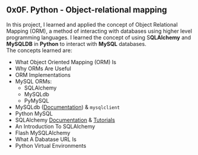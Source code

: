 ## 0x0F. Python - Object-relational mapping

In this project, I learned and applied the concept of Object Relational Mapping (ORM), a method of interacting with databases using higher level programming languages. I learned the concept of using S<strong>QLAlchemy</strong> and <strong>MySQLDB</strong> in <strong>Python</strong> to interact with <strong>MySQL</strong> databases.
<br>
The concepts learned are:
- What Object Oriented Mapping (ORM) Is
- Why ORMs Are Useful
- ORM Implementations
- MySQL ORMs:
	- SQLAlchemy
	- MySQLdb
	- PyMySQL
- MySQLdb (<a href="https://mysqlclient.readthedocs.io/">Documentation</a>) & `mysqlclient`
- Python MySQL
- SQLAlchemy <a href="https://docs.sqlalchemy.org/en/13/index.html">Documentation</a> & <a href="https://docs.sqlalchemy.org/en/13/orm/tutorial.html">Tutorials</a>
- An Introduction To SQLAlchemy
- Flash MySQLAlchemy
- What A Dabatase URL Is
- Python Virtual Environments
